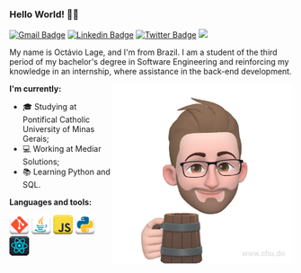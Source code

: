 ### Hello World! 👋🏻
[![Gmail Badge](https://img.shields.io/badge/-Gmail-ffffff?style=plastic-square&logo=Gmail&logoColor=red&link=mailto:octavio.lage@sga.pucminas.br)](mailto:octavio.lage@sga.pucminas.br/)
[![Linkedin Badge](https://img.shields.io/badge/-LinkedIn-blue?style=plastic-square&logo=Linkedin&logoColor=white&link=https://www.linkedin.com/in/octavio-lage)](https://www.linkedin.com/in/octavio-lage)
[![Twitter Badge](https://img.shields.io/badge/-Twitter-1ca0f1?style=plastic-square&labelColor=1ca0f1&logo=twitter&logoColor=white&link=https://twitter.com/lageoctavio)](https://twitter.com/lageoctavio)
![](https://visitor-badge.glitch.me/badge?page_id=octaviolage.octaviolage)


My name is Octávio Lage, and I'm from Brazil. I am a student of the third period of my bachelor's degree in Software Engineering and reinforcing my knowledge in an internship, where assistance in the back-end development.

<img align="right" alt="Me" src="https://raw.githubusercontent.com/octaviolage/octaviolage/master/imgs/me.png"  height="320" />

<b> I'm currently: </b>
  - 🎓 Studying at Pontifical Catholic University of Minas Gerais;
  - 💻 Working at Mediar Solutions;
  - 📚 Learning Python and SQL.
  
<b> Languages and tools: </b>

<p>
<img height="35" alt="Git" src="https://raw.githubusercontent.com/octaviolage/octaviolage/master/imgs/git.png"></a>
<img height="35" alt="Java" src="https://raw.githubusercontent.com/octaviolage/octaviolage/master/imgs/java.png" ></a>
<img height="35" alt="JavaScript" src="https://raw.githubusercontent.com/octaviolage/octaviolage/master/imgs/javascript.png"></a>
<img height="35" alt="Python" src="https://raw.githubusercontent.com/octaviolage/octaviolage/master/imgs/python.png"></a>
<img height="35" alt="ReactJS" src="https://raw.githubusercontent.com/octaviolage/octaviolage/master/imgs/reactjs.png"></a>
</p>
<!--
**octaviolage/octaviolage** is a ✨ _special_ ✨ repository because its `README.md` (this file) appears on your GitHub profile.

Here are some ideas to get you started:

- 🔭 I’m currently working on ...
- 🌱 I’m currently learning ...
- 👯 I’m looking to collaborate on ...
- 🤔 I’m looking for help with ...
- 💬 Ask me about ...
- 📫 How to reach me: ...
- 😄 Pronouns: ...
- ⚡ Fun fact: ...
-->
